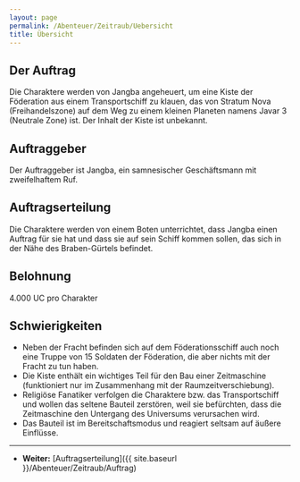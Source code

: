 ```yaml
---
layout: page
permalink: /Abenteuer/Zeitraub/Uebersicht
title: Übersicht
---
```




## Der Auftrag

Die Charaktere werden von Jangba angeheuert, um eine Kiste der Föderation aus einem Transportschiff zu klauen, das von Stratum Nova (Freihandelszone) auf dem Weg zu einem kleinen Planeten namens Javar 3 (Neutrale Zone) ist. Der Inhalt der Kiste ist unbekannt.

## Auftraggeber

Der Auftraggeber ist Jangba, ein samnesischer Geschäftsmann mit zweifelhaftem Ruf.

## Auftragserteilung

Die Charaktere werden von einem Boten unterrichtet, dass Jangba einen Auftrag für sie hat und dass sie auf sein Schiff kommen sollen, das sich in der Nähe des Braben-Gürtels befindet.

## Belohnung

4.000 UC pro Charakter

## Schwierigkeiten

- Neben der Fracht befinden sich auf dem Föderationsschiff auch noch eine Truppe von 15 Soldaten der Föderation, die aber nichts mit der Fracht zu tun haben.
- Die Kiste enthält ein wichtiges Teil für den Bau einer Zeitmaschine (funktioniert nur im Zusammenhang mit der Raumzeitverschiebung).
- Religiöse Fanatiker verfolgen die Charaktere bzw. das Transportschiff und wollen das seltene Bauteil zerstören, weil sie befürchten, dass die Zeitmaschine den Untergang des Universums verursachen wird.
- Das Bauteil ist im Bereitschaftsmodus und reagiert seltsam auf äußere Einflüsse.

***

- **Weiter:** [Auftragserteilung]({{ site.baseurl }}/Abenteuer/Zeitraub/Auftrag)
